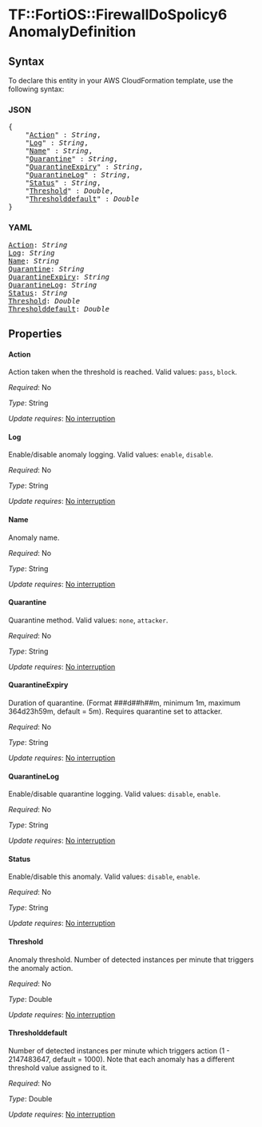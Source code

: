 # TF::FortiOS::FirewallDoSpolicy6 AnomalyDefinition

## Syntax

To declare this entity in your AWS CloudFormation template, use the following syntax:

### JSON

<pre>
{
    "<a href="#action" title="Action">Action</a>" : <i>String</i>,
    "<a href="#log" title="Log">Log</a>" : <i>String</i>,
    "<a href="#name" title="Name">Name</a>" : <i>String</i>,
    "<a href="#quarantine" title="Quarantine">Quarantine</a>" : <i>String</i>,
    "<a href="#quarantineexpiry" title="QuarantineExpiry">QuarantineExpiry</a>" : <i>String</i>,
    "<a href="#quarantinelog" title="QuarantineLog">QuarantineLog</a>" : <i>String</i>,
    "<a href="#status" title="Status">Status</a>" : <i>String</i>,
    "<a href="#threshold" title="Threshold">Threshold</a>" : <i>Double</i>,
    "<a href="#thresholddefault" title="Thresholddefault">Thresholddefault</a>" : <i>Double</i>
}
</pre>

### YAML

<pre>
<a href="#action" title="Action">Action</a>: <i>String</i>
<a href="#log" title="Log">Log</a>: <i>String</i>
<a href="#name" title="Name">Name</a>: <i>String</i>
<a href="#quarantine" title="Quarantine">Quarantine</a>: <i>String</i>
<a href="#quarantineexpiry" title="QuarantineExpiry">QuarantineExpiry</a>: <i>String</i>
<a href="#quarantinelog" title="QuarantineLog">QuarantineLog</a>: <i>String</i>
<a href="#status" title="Status">Status</a>: <i>String</i>
<a href="#threshold" title="Threshold">Threshold</a>: <i>Double</i>
<a href="#thresholddefault" title="Thresholddefault">Thresholddefault</a>: <i>Double</i>
</pre>

## Properties

#### Action

Action taken when the threshold is reached. Valid values: `pass`, `block`.

_Required_: No

_Type_: String

_Update requires_: [No interruption](https://docs.aws.amazon.com/AWSCloudFormation/latest/UserGuide/using-cfn-updating-stacks-update-behaviors.html#update-no-interrupt)

#### Log

Enable/disable anomaly logging. Valid values: `enable`, `disable`.

_Required_: No

_Type_: String

_Update requires_: [No interruption](https://docs.aws.amazon.com/AWSCloudFormation/latest/UserGuide/using-cfn-updating-stacks-update-behaviors.html#update-no-interrupt)

#### Name

Anomaly name.

_Required_: No

_Type_: String

_Update requires_: [No interruption](https://docs.aws.amazon.com/AWSCloudFormation/latest/UserGuide/using-cfn-updating-stacks-update-behaviors.html#update-no-interrupt)

#### Quarantine

Quarantine method. Valid values: `none`, `attacker`.

_Required_: No

_Type_: String

_Update requires_: [No interruption](https://docs.aws.amazon.com/AWSCloudFormation/latest/UserGuide/using-cfn-updating-stacks-update-behaviors.html#update-no-interrupt)

#### QuarantineExpiry

Duration of quarantine. (Format ###d##h##m, minimum 1m, maximum 364d23h59m, default = 5m). Requires quarantine set to attacker.

_Required_: No

_Type_: String

_Update requires_: [No interruption](https://docs.aws.amazon.com/AWSCloudFormation/latest/UserGuide/using-cfn-updating-stacks-update-behaviors.html#update-no-interrupt)

#### QuarantineLog

Enable/disable quarantine logging. Valid values: `disable`, `enable`.

_Required_: No

_Type_: String

_Update requires_: [No interruption](https://docs.aws.amazon.com/AWSCloudFormation/latest/UserGuide/using-cfn-updating-stacks-update-behaviors.html#update-no-interrupt)

#### Status

Enable/disable this anomaly. Valid values: `disable`, `enable`.

_Required_: No

_Type_: String

_Update requires_: [No interruption](https://docs.aws.amazon.com/AWSCloudFormation/latest/UserGuide/using-cfn-updating-stacks-update-behaviors.html#update-no-interrupt)

#### Threshold

Anomaly threshold. Number of detected instances per minute that triggers the anomaly action.

_Required_: No

_Type_: Double

_Update requires_: [No interruption](https://docs.aws.amazon.com/AWSCloudFormation/latest/UserGuide/using-cfn-updating-stacks-update-behaviors.html#update-no-interrupt)

#### Thresholddefault

Number of detected instances per minute which triggers action (1 - 2147483647, default = 1000). Note that each anomaly has a different threshold value assigned to it.

_Required_: No

_Type_: Double

_Update requires_: [No interruption](https://docs.aws.amazon.com/AWSCloudFormation/latest/UserGuide/using-cfn-updating-stacks-update-behaviors.html#update-no-interrupt)

